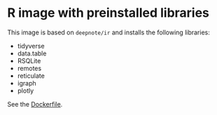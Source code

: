 # R image with preinstalled libraries
This image is based on `deepnote/ir` and installs the following libraries:
- tidyverse 
- data.table 
- RSQLite 
- remotes 
- reticulate 
- igraph 
- plotly

See the [Dockerfile](https://github.com/deepnote/environments/blob/main/ir-with-libs/Dockerfile).
